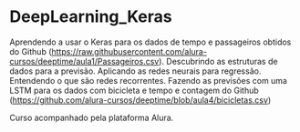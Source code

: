 # DeepLearning_Keras

Aprendendo a usar o Keras para os dados de tempo e passageiros obtidos do Github (https://raw.githubusercontent.com/alura-cursos/deeptime/aula1/Passageiros.csv). Descubrindo as estruturas de dados para a previsão. Aplicando as redes neurais para regressão. Entendendo o que são redes recorrentes. Fazendo as previsões com uma LSTM para os dados com bicicleta e tempo e contagem do Github (https://github.com/alura-cursos/deeptime/blob/aula4/bicicletas.csv)

Curso acompanhado pela plataforma Alura.

